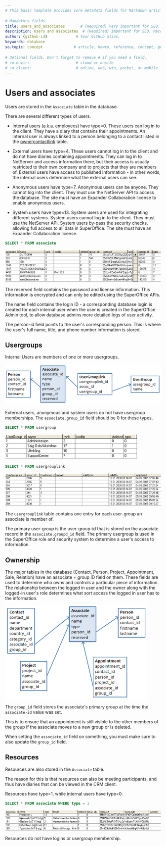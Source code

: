 ```yaml
---
# This basic template provides core metadata fields for Markdown articles on docs.superoffice.com.

# Mandatory fields.
title: users_and_associates       # (Required) Very important for SEO. Intent in a unique string of 43-59 chars including spaces.
description: Users and associates  # (Required) Important for SEO. Recommended character length is 115-145 characters including spaces.
author: {github-id}             # Your GitHub alias.
keywords: database
so.topic: concept              # article, howto, reference, concept, guide

# Optional fields. Don't forget to remove # if you need a field.
# so.envir:                     # cloud or onsite
# so.client:                    # online, web, win, pocket, or mobile
---
```


# Users and associates

Users are stored in the `Associate` table in the database.

There are several different types of users.

* Internal users (a.k.a. employees) have type=0. These users can log in to the client. They have a diary that contains their appointments. An internal user is always linked to a person belonging to a contact listed in the [ownercontactlink][1] table.

* External users have type=4. These users cannot log in to the client and do not have diaries containing appointments. They can log in to NetServer and access information there, but their access is usually restricted to their own company and to projects that they are members of. External users have access to published information - in other words, the internal users determine what the external users can see.

* Anonymous users have type=7. Anonymous users can be anyone. They cannot log into the client. They must use the NetServer API to access the database. The site must have an Expander Collaboration license to enable anonymous users.

* System users have type=13. System users are used for integrating different systems. System users cannot log in to the client. They must use the NetServer API. System users by-pass the security checks, allowing full access to all data in SuperOffice. The site must have an Expander Collaboration license.

```SQL
SELECT * FROM associate
```

![AssocTable][img1]

The reserved field contains the password and license information. This information is encrypted and can only be edited using the SuperOffice APIs.

The name field contains the login ID - a corresponding database login is created for each internal user when the user is created in the SuperOffice Admin tool, to allow database admins more detailed logs of user activity.

The person-id field points to the user's corresponding person. This is where the user's full name, title, and phone number information is stored.

## Usergroups

Internal Users are members of one or more usergroups.

![UserGroupLinkDiag][img2]

External users, anonymous and system users do not have usergroup memberships. The `associate.group_id` field should be 0 for these types.

```SQL
SELECT * FROM usergroup
```

![UserGroup][img3]

```SQL
SELECT * FROM usergrouplink
```

![UserGroupLink][img4]

The `usergrouplink` table contains one entry for each user-group an associate is member of.

The primary user-group is the user-group-id that is stored on the associate record in the `associate.groupd_id` field. The primary usergroup is used in the SuperOffice role and security system to determine a user's access to information.

## Ownership

The major tables in the database (Contact, Person, Project, Appointment, Sale, Relation) have an associate + group ID field on them. These fields are used to determine who owns and controls a particular piece of information. The relationship between the logged in user and the owner along with the logged-in user's role determines what sort access the logged in user has to the information.

![AssociateLinks][img5]

The `group_id` field stores the associate's primary group at the time the `associate-id` value was set.

This is to ensure that an appointment is still visible to the other members of the group if the associate moves to a new group or is deleted.

When setting the `associate_id` field on something, you must make sure to also update the `group_id` field.

## Resources

Resources are also stored in the `Associate` table.

The reason for this is that resources can also be meeting participants, and thus have diaries that can be viewed in the CRM client.

Resources have type=1, while internal users have type=0.

```SQL
SELECT * FROM associate WHERE type = 1
```

![assoc-resources][img6]

Resources do not have logins or usergroup membership.

<!-- Referenced links -->
[1]: https://github.com/SuperOfficeDocs/database/blob/main/docs/tables/OWNERCONTACTLINK.md

<!-- Referenced images -->
[img1]: media/assoc-table.png
[img2]: media/usergrouplink-diag.png
[img3]: media/usergroup.png
[img4]: media/usergrouplink.png
[img5]: media/associate-links.png
[img6]: media/assoc-resources.png

